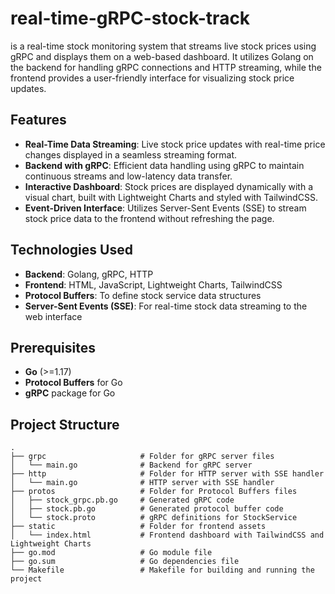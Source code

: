 # real-time-gRPC-stock-track

is a real-time stock monitoring system that streams live stock prices using gRPC and displays them on a web-based dashboard. It utilizes Golang on the backend for handling gRPC connections and HTTP streaming, while the frontend provides a user-friendly interface for visualizing stock price updates.

## Features

- **Real-Time Data Streaming**: Live stock price updates with real-time price changes displayed in a seamless streaming format.
- **Backend with gRPC**: Efficient data handling using gRPC to maintain continuous streams and low-latency data transfer.
- **Interactive Dashboard**: Stock prices are displayed dynamically with a visual chart, built with Lightweight Charts and styled with TailwindCSS.
- **Event-Driven Interface**: Utilizes Server-Sent Events (SSE) to stream stock price data to the frontend without refreshing the page.

## Technologies Used

- **Backend**: Golang, gRPC, HTTP
- **Frontend**: HTML, JavaScript, Lightweight Charts, TailwindCSS
- **Protocol Buffers**: To define stock service data structures
- **Server-Sent Events (SSE)**: For real-time stock data streaming to the web interface

## Prerequisites

- **Go** (>=1.17)
- **Protocol Buffers** for Go
- **gRPC** package for Go

## Project Structure

```plaintext
.
├── grpc                     # Folder for gRPC server files
│   └── main.go              # Backend for gRPC server
├── http                     # Folder for HTTP server with SSE handler
│   └── main.go              # HTTP server with SSE handler
├── protos                   # Folder for Protocol Buffers files
│   ├── stock_grpc.pb.go     # Generated gRPC code
│   ├── stock.pb.go          # Generated protocol buffer code
│   └── stock.proto          # gRPC definitions for StockService
├── static                   # Folder for frontend assets
│   └── index.html           # Frontend dashboard with TailwindCSS and Lightweight Charts
├── go.mod                   # Go module file
├── go.sum                   # Go dependencies file
└── Makefile                 # Makefile for building and running the project
